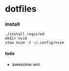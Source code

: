 # dotfiles

### install
```
./install_required
mkdir nvim
stow nvim -t ~/.config/nvim
```

#### todo
- awesome wm

